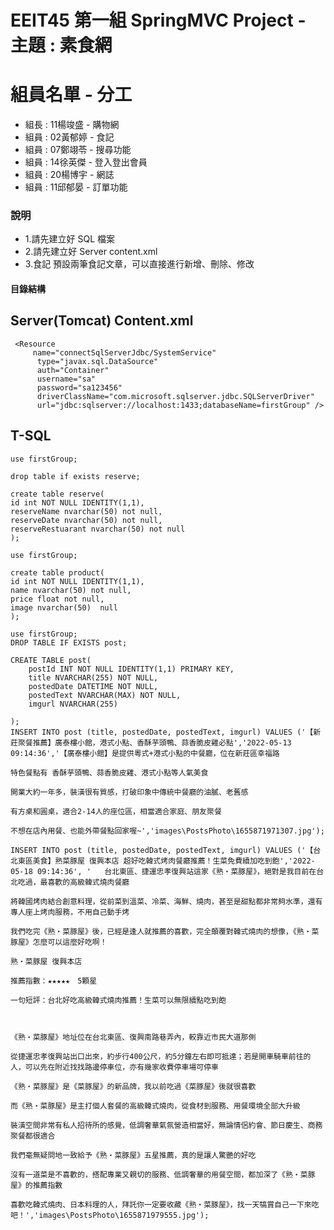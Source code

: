 # EEIT45 第一組 SpringMVC Project - 主題 : 素食網



# 組員名單 - 分工

- 組長 : 11楊竣盛 - 購物網
- 組員 : 02黃郁婷 - 食記
- 組員 : 07鄭翊苓 - 搜尋功能
- 組員 : 14徐英傑 - 登入登出會員
- 組員 : 20楊博宇 - 網誌
- 組員 : 11邱郁晏 - 訂單功能

### 說明

-  1.請先建立好 SQL 檔案 
-  2.請先建立好 Server content.xml
-  3.食記 預設兩筆食記文章，可以直接進行新增、刪除、修改

#### 目錄結構

## Server(Tomcat) Content.xml
```
 <Resource 
     name="connectSqlServerJdbc/SystemService"
	  type="javax.sql.DataSource" 
	  auth="Container" 
	  username="sa"
	  password="sa123456"
	  driverClassName="com.microsoft.sqlserver.jdbc.SQLServerDriver"
	  url="jdbc:sqlserver://localhost:1433;databaseName=firstGroup" />
```


## T-SQL 
```
use firstGroup; 

drop table if exists reserve;

create table reserve(
id int NOT NULL IDENTITY(1,1),  
reserveName nvarchar(50) not null,
reserveDate nvarchar(50) not null,
reserveRestuarant nvarchar(50) not null
);

```

```
use firstGroup; 

create table product(
id int NOT NULL IDENTITY(1,1),  
name nvarchar(50) not null,
price float not null,
image nvarchar(50)  null
);
```

```
use firstGroup;
DROP TABLE IF EXISTS post;

CREATE TABLE post(
    postId INT NOT NULL IDENTITY(1,1) PRIMARY KEY,
    title NVARCHAR(255) NOT NULL,
    postedDate DATETIME NOT NULL,
    postedText NVARCHAR(MAX) NOT NULL,
    imgurl NVARCHAR(255)
   
);
INSERT INTO post (title, postedDate, postedText, imgurl) VALUES ('【新莊聚餐推薦】廣泰樓小館，港式小點、香酥芋頭鴨、蒜香脆皮雞必點','2022-05-13 09:14:36','【廣泰樓小館】是提供粵式+港式小點的中餐廳，位在新莊區幸福路

特色餐點有 香酥芋頭鴨、蒜香脆皮雞、港式小點等人氣美食

開業大約一年多，裝潢很有質感，打破印象中傳統中餐廳的油膩、老舊感

有方桌和圓桌，適合2-14人的座位區，相當適合家庭、朋友聚餐

不想在店內用餐、也能外帶餐點回家喔~','images\PostsPhoto\1655871971307.jpg');

INSERT INTO post (title, postedDate, postedText, imgurl) VALUES ('【台北東區美食】熟菜豚屋 復興本店 超好吃韓式烤肉餐廳推薦！生菜免費續加吃到飽','2022-05-18 09:14:36', '   台北東區、捷運忠孝復興站這家《熟・菜豚屋》，絕對是我目前在台北吃過，最喜歡的高級韓式燒肉餐廳

將韓國烤肉結合創意料理，從前菜到溫菜、冷菜、海鮮、燒肉，甚至是甜點都非常夠水準，還有專人座上烤肉服務，不用自己動手烤

我們吃完《熟・菜豚屋》後，已經是逢人就推薦的喜歡，完全顛覆對韓式燒肉的想像，《熟・菜豚屋》怎麼可以這麼好吃啊！

熟・菜豚屋 復興本店

推薦指數：★★★★★　5顆星

一句短評：台北好吃高級韓式燒肉推薦！生菜可以無限續點吃到飽

 

《熟・菜豚屋》地址位在台北東區、復興南路巷弄內，較靠近市民大道那側

從捷運忠孝復興站出口出來，約步行400公尺，約5分鐘左右即可抵達；若是開車騎車前往的人，可以先在附近找找路邊停車位，亦有幾家收費停車場可停車

《熟・菜豚屋》是《菜豚屋》的新品牌，我以前吃過《菜豚屋》後就很喜歡

而《熟・菜豚屋》是主打個人套餐的高級韓式燒肉，從食材到服務、用餐環境全部大升級

裝潢空間非常有私人招待所的感覺，低調奢華氣氛營造相當好，無論情侶約會、節日慶生、商務聚餐都很適合

我們毫無疑問地一致給予《熟・菜豚屋》五星推薦，真的是讓人驚艷的好吃

沒有一道菜是不喜歡的，搭配專業又親切的服務、低調奢華的用餐空間，都加深了《熟・菜豚屋》的推薦指數

喜歡吃韓式燒肉、日本料理的人，拜託你一定要收藏《熟・菜豚屋》，找一天犒賞自己一下來吃吧！','images\PostsPhoto\1655871979555.jpg');
```